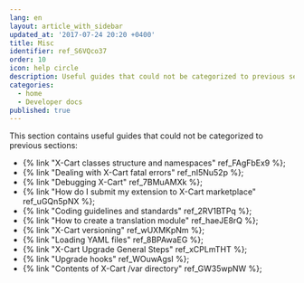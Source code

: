 ```yaml
---
lang: en
layout: article_with_sidebar
updated_at: '2017-07-24 20:20 +0400'
title: Misc
identifier: ref_S6VQco37
order: 10
icon: help circle
description: Useful guides that could not be categorized to previous sections
categories:
  - home
  - Developer docs
published: true
---
```


This section contains useful guides that could not be categorized to previous sections:

*   {% link "X-Cart classes structure and namespaces" ref_FAgFbEx9 %};
*   {% link "Dealing with X-Cart fatal errors" ref_nI5Nu52p %}; 
*   {% link "Debugging X-Cart" ref_7BMuAMXk %};
*   {% link "How do I submit my extension to X-Cart marketplace" ref_uGQn5pNX %};
*   {% link "Coding guidelines and standards" ref_2RV1BTPq %};
*   {% link "How to create a translation module" ref_haeJE8rQ %};
*   {% link "X-Cart versioning" ref_wUXMKpNm %};
*   {% link "Loading YAML files" ref_8BPAwaEG %};
*   {% link "X-Cart Upgrade General Steps" ref_xCPLmTHT %};
*   {% link "Upgrade hooks" ref_WOuwAgsI %};
*   {% link "Contents of X-Cart /var directory" ref_GW35wpNW %};
